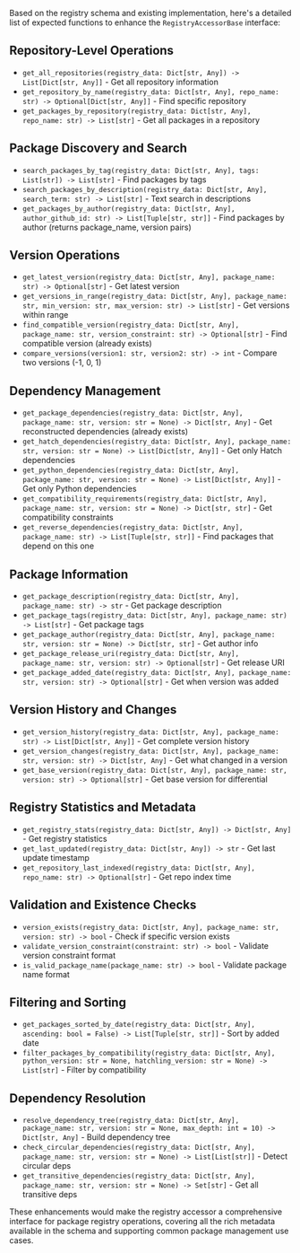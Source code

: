 Based on the registry schema and existing implementation, here's a detailed list of expected functions to enhance the `RegistryAccessorBase` interface:

## Repository-Level Operations
- `get_all_repositories(registry_data: Dict[str, Any]) -> List[Dict[str, Any]]` - Get all repository information
- `get_repository_by_name(registry_data: Dict[str, Any], repo_name: str) -> Optional[Dict[str, Any]]` - Find specific repository
- `get_packages_by_repository(registry_data: Dict[str, Any], repo_name: str) -> List[str]` - Get all packages in a repository

## Package Discovery and Search
- `search_packages_by_tag(registry_data: Dict[str, Any], tags: List[str]) -> List[str]` - Find packages by tags
- `search_packages_by_description(registry_data: Dict[str, Any], search_term: str) -> List[str]` - Text search in descriptions
- `get_packages_by_author(registry_data: Dict[str, Any], author_github_id: str) -> List[Tuple[str, str]]` - Find packages by author (returns package_name, version pairs)

## Version Operations
- `get_latest_version(registry_data: Dict[str, Any], package_name: str) -> Optional[str]` - Get latest version
- `get_versions_in_range(registry_data: Dict[str, Any], package_name: str, min_version: str, max_version: str) -> List[str]` - Get versions within range
- `find_compatible_version(registry_data: Dict[str, Any], package_name: str, version_constraint: str) -> Optional[str]` - Find compatible version (already exists)
- `compare_versions(version1: str, version2: str) -> int` - Compare two versions (-1, 0, 1)

## Dependency Management
- `get_package_dependencies(registry_data: Dict[str, Any], package_name: str, version: str = None) -> Dict[str, Any]` - Get reconstructed dependencies (already exists)
- `get_hatch_dependencies(registry_data: Dict[str, Any], package_name: str, version: str = None) -> List[Dict[str, Any]]` - Get only Hatch dependencies
- `get_python_dependencies(registry_data: Dict[str, Any], package_name: str, version: str = None) -> List[Dict[str, Any]]` - Get only Python dependencies
- `get_compatibility_requirements(registry_data: Dict[str, Any], package_name: str, version: str = None) -> Dict[str, str]` - Get compatibility constraints
- `get_reverse_dependencies(registry_data: Dict[str, Any], package_name: str) -> List[Tuple[str, str]]` - Find packages that depend on this one

## Package Information
- `get_package_description(registry_data: Dict[str, Any], package_name: str) -> str` - Get package description
- `get_package_tags(registry_data: Dict[str, Any], package_name: str) -> List[str]` - Get package tags
- `get_package_author(registry_data: Dict[str, Any], package_name: str, version: str = None) -> Dict[str, str]` - Get author info
- `get_package_release_uri(registry_data: Dict[str, Any], package_name: str, version: str) -> Optional[str]` - Get release URI
- `get_package_added_date(registry_data: Dict[str, Any], package_name: str, version: str) -> Optional[str]` - Get when version was added

## Version History and Changes
- `get_version_history(registry_data: Dict[str, Any], package_name: str) -> List[Dict[str, Any]]` - Get complete version history
- `get_version_changes(registry_data: Dict[str, Any], package_name: str, version: str) -> Dict[str, Any]` - Get what changed in a version
- `get_base_version(registry_data: Dict[str, Any], package_name: str, version: str) -> Optional[str]` - Get base version for differential

## Registry Statistics and Metadata
- `get_registry_stats(registry_data: Dict[str, Any]) -> Dict[str, Any]` - Get registry statistics
- `get_last_updated(registry_data: Dict[str, Any]) -> str` - Get last update timestamp
- `get_repository_last_indexed(registry_data: Dict[str, Any], repo_name: str) -> Optional[str]` - Get repo index time

## Validation and Existence Checks
- `version_exists(registry_data: Dict[str, Any], package_name: str, version: str) -> bool` - Check if specific version exists
- `validate_version_constraint(constraint: str) -> bool` - Validate version constraint format
- `is_valid_package_name(package_name: str) -> bool` - Validate package name format

## Filtering and Sorting
- `get_packages_sorted_by_date(registry_data: Dict[str, Any], ascending: bool = False) -> List[Tuple[str, str]]` - Sort by added date
- `filter_packages_by_compatibility(registry_data: Dict[str, Any], python_version: str = None, hatchling_version: str = None) -> List[str]` - Filter by compatibility

## Dependency Resolution
- `resolve_dependency_tree(registry_data: Dict[str, Any], package_name: str, version: str = None, max_depth: int = 10) -> Dict[str, Any]` - Build dependency tree
- `check_circular_dependencies(registry_data: Dict[str, Any], package_name: str, version: str = None) -> List[List[str]]` - Detect circular deps
- `get_transitive_dependencies(registry_data: Dict[str, Any], package_name: str, version: str = None) -> Set[str]` - Get all transitive deps

These enhancements would make the registry accessor a comprehensive interface for package registry operations, covering all the rich metadata available in the schema and supporting common package management use cases.